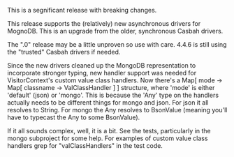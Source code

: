 This is a segnificant release with breaking changes.

This release supports the (relatively) new asynchronous drivers for MognoDB. This is an upgrade from the older, synchronous Casbah drivers.

The ".0" release may be a little unproven so use with care. 4.4.6 is still using the "trusted" Casbah drivers if needed.

Since the new drivers cleaned up the MongoDB representation to incorporate stronger typing, new handler support was needed for VisitorContext's custom value class handlers. Now there's a Map[ mode -> Map[ classname -> ValClassHandler ] ] structure, where 'mode' is either 'default' (json) or 'mongo'. This is because the 'Any' type on the handlers actually needs to be different things for mongo and json. For json it all resolves to String. For mongo the Any resolves to BsonValue (meaning you'll have to typecast the Any to some BsonValue).

If it all sounds complex, well, it is a bit. See the tests, particularly in the mongo subproject for some help. For examples of custom value class handlers grep for "valClassHandlers" in the test code.

